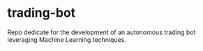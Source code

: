 # trading-bot
Repo dedicate for the development of an autonomous trading bot leveraging Machine Learning techniques.
